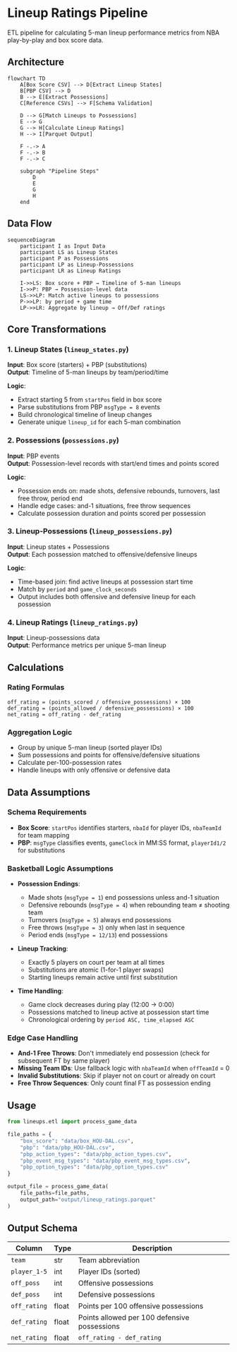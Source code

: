 # Lineup Ratings Pipeline

ETL pipeline for calculating 5-man lineup performance metrics from NBA play-by-play and box score data.

## Architecture

```mermaid
flowchart TD
    A[Box Score CSV] --> D[Extract Lineup States]
    B[PBP CSV] --> D
    B --> E[Extract Possessions]
    C[Reference CSVs] --> F[Schema Validation]
    
    D --> G[Match Lineups to Possessions]
    E --> G
    G --> H[Calculate Lineup Ratings]
    H --> I[Parquet Output]
    
    F -.-> A
    F -.-> B
    F -.-> C
    
    subgraph "Pipeline Steps"
        D
        E
        G
        H
    end
```

## Data Flow

```mermaid
sequenceDiagram
    participant I as Input Data
    participant LS as Lineup States
    participant P as Possessions  
    participant LP as Lineup-Possessions
    participant LR as Lineup Ratings
    
    I->>LS: Box score + PBP → Timeline of 5-man lineups
    I->>P: PBP → Possession-level data
    LS->>LP: Match active lineups to possessions
    P->>LP: by period + game time
    LP->>LR: Aggregate by lineup → Off/Def ratings
```

## Core Transformations

### 1. Lineup States (`lineup_states.py`)
**Input**: Box score (starters) + PBP (substitutions)  
**Output**: Timeline of 5-man lineups by team/period/time

**Logic**:
- Extract starting 5 from `startPos` field in box score
- Parse substitutions from PBP `msgType = 8` events
- Build chronological timeline of lineup changes
- Generate unique `lineup_id` for each 5-man combination

### 2. Possessions (`possessions.py`)
**Input**: PBP events  
**Output**: Possession-level records with start/end times and points scored

**Logic**:
- Possession ends on: made shots, defensive rebounds, turnovers, last free throw, period end
- Handle edge cases: and-1 situations, free throw sequences
- Calculate possession duration and points scored per possession

### 3. Lineup-Possessions (`lineup_possessions.py`)
**Input**: Lineup states + Possessions  
**Output**: Each possession matched to offensive/defensive lineups

**Logic**:
- Time-based join: find active lineups at possession start time
- Match by `period` and `game_clock_seconds`
- Output includes both offensive and defensive lineup for each possession

### 4. Lineup Ratings (`lineup_ratings.py`)
**Input**: Lineup-possessions data  
**Output**: Performance metrics per unique 5-man lineup

## Calculations

### Rating Formulas
```
off_rating = (points_scored / offensive_possessions) × 100
def_rating = (points_allowed / defensive_possessions) × 100  
net_rating = off_rating - def_rating
```

### Aggregation Logic
- Group by unique 5-man lineup (sorted player IDs)
- Sum possessions and points for offensive/defensive situations
- Calculate per-100-possession rates
- Handle lineups with only offensive or defensive data

## Data Assumptions

### Schema Requirements
- **Box Score**: `startPos` identifies starters, `nbaId` for player IDs, `nbaTeamId` for team mapping
- **PBP**: `msgType` classifies events, `gameClock` in MM:SS format, `playerId1/2` for substitutions

### Basketball Logic Assumptions
- **Possession Endings**: 
  - Made shots (`msgType = 1`) end possessions unless and-1 situation
  - Defensive rebounds (`msgType = 4`) when rebounding team ≠ shooting team
  - Turnovers (`msgType = 5`) always end possessions
  - Free throws (`msgType = 3`) only when last in sequence
  - Period ends (`msgType = 12/13`) end possessions

- **Lineup Tracking**:
  - Exactly 5 players on court per team at all times
  - Substitutions are atomic (1-for-1 player swaps)
  - Starting lineups remain active until first substitution

- **Time Handling**:
  - Game clock decreases during play (12:00 → 0:00)
  - Possessions matched to lineup active at possession start time
  - Chronological ordering by `period ASC, time_elapsed ASC`

### Edge Case Handling
- **And-1 Free Throws**: Don't immediately end possession (check for subsequent FT by same player)
- **Missing Team IDs**: Use fallback logic with `nbaTeamId` when `offTeamId` = 0
- **Invalid Substitutions**: Skip if player not on court or already on court
- **Free Throw Sequences**: Only count final FT as possession ending

## Usage

```python
from lineups.etl import process_game_data

file_paths = {
    "box_score": "data/box_HOU-DAL.csv",
    "pbp": "data/pbp_HOU-DAL.csv",
    "pbp_action_types": "data/pbp_action_types.csv",
    "pbp_event_msg_types": "data/pbp_event_msg_types.csv", 
    "pbp_option_types": "data/pbp_option_types.csv"
}

output_file = process_game_data(
    file_paths=file_paths,
    output_path="output/lineup_ratings.parquet"
)
```

## Output Schema

| Column | Type | Description |
|--------|------|-------------|
| `team` | str | Team abbreviation |
| `player_1-5` | int | Player IDs (sorted) |
| `off_poss` | int | Offensive possessions |
| `def_poss` | int | Defensive possessions |
| `off_rating` | float | Points per 100 offensive possessions |
| `def_rating` | float | Points allowed per 100 defensive possessions |
| `net_rating` | float | `off_rating - def_rating` |